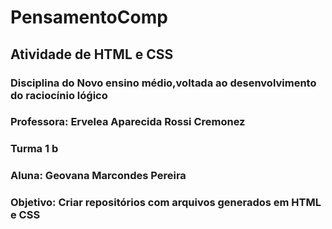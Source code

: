 # PensamentoComp
## Atividade de HTML e CSS
### Disciplina do Novo ensino médio,voltada ao desenvolvimento do raciocínio lóǵico
### Professora: Ervelea Aparecida Rossi Cremonez
### Turma 1 b
### Aluna: Geovana Marcondes Pereira
### Objetivo: Criar repositórios com arquivos generados em HTML e CSS
